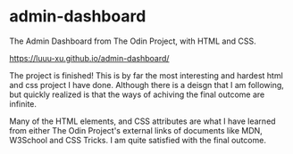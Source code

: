 # admin-dashboard
The Admin Dashboard from The Odin Project, with HTML and CSS.

https://luuu-xu.github.io/admin-dashboard/

The project is finished! This is by far the most interesting and hardest html and css project I have done. Although there is a deisgn that I am following, but quickly realized is that the ways of achiving the final outcome are infinite.

Many of the HTML elements, and CSS attributes are what I have learned from either The Odin Project's external links of documents like MDN, W3School and CSS Tricks. I am quite satisfied with the final outcome. 
